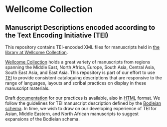 # Wellcome Collection 
## Manuscript Descriptions encoded according to the Text Encoding Initiative (TEI)

This repository contains TEI-encoded XML files for manuscripts held in [the library at Wellcome Collection](http://wellcomelibrary.org).

[Wellcome Collection](http://wellcomecollection.org) holds a great variety of manuscripts from regions spanning the Middle East, North Africa, Europe, South Asia, Central Asia, South East Asia, and East Asia. This repository is part of our effort to use [TEI](https://tei-c.org/) to provide consistent cataloguing descriptions that are responsive to the range of languages, layouts and scribal practices on display in these manuscript materials. 

Draft [documentation](https://github.com/wellcometrust/wellcome-collection-tei/tree/master/docs) for our practices is available, also in [HTML](https://ghp.wellcomecollection.org/wellcome-collection-tei/Wellcome_TEI_Manuscript_Guidelines.html) format. We follow the guidelines for TEI manuscript description defined by the [Bodleian schema](https://github.com/msDesc/consolidated-tei-schema). In time, we wish to draw on our developing experience of TEI for Asian, Middle Eastern, and North African manuscripts to suggest expansions of the Bodleian schema.   
